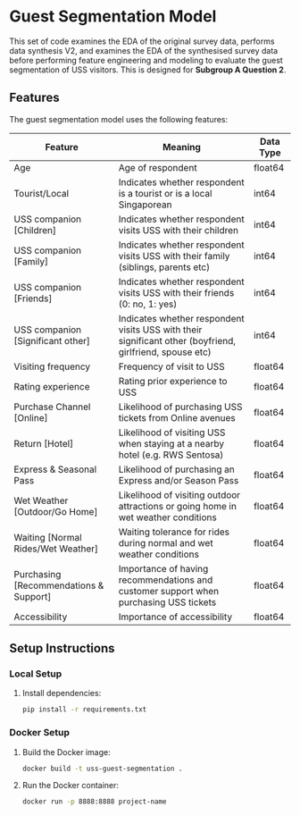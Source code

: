 # Guest Segmentation Model

This set of code examines the EDA of the original survey data, performs data synthesis V2, and examines the EDA of the synthesised survey data before performing feature engineering and modeling to evaluate the guest segmentation of USS visitors. This is designed for **Subgroup A Question 2**.

## Features

The guest segmentation model uses the following features:

Feature | Meaning | Data Type
-- | -- | --
Age | Age of respondent  | float64
Tourist/Local |  Indicates whether respondent is a tourist or is a local Singaporean | int64
USS companion [Children] | Indicates whether respondent visits USS with their children  | int64
USS companion [Family] | Indicates whether respondent visits USS with their family (siblings, parents etc) | int64
USS companion [Friends] | Indicates whether respondent visits USS with their friends (0: no, 1: yes) | int64
USS companion [Significant other] | Indicates whether respondent visits USS with their significant other (boyfriend, girlfriend, spouse etc) | int64
Visiting frequency | Frequency of visit to USS | float64
Rating experience | Rating prior experience to USS | float64
Purchase Channel [Online] | Likelihood of purchasing USS tickets from Online avenues | float64
Return [Hotel] | Likelihood of visiting USS when staying at a nearby hotel (e.g. RWS Sentosa) | float64
Express & Seasonal Pass | Likelihood of purchasing an Express and/or Season Pass | float64
Wet Weather [Outdoor/Go Home] | Likelihood of visiting outdoor attractions or going home in wet weather conditions | float64
Waiting [Normal Rides/Wet Weather] | Waiting tolerance for rides during normal and wet weather conditions | float64
Purchasing [Recommendations & Support] | Importance of having recommendations and customer support when purchasing USS tickets | float64
Accessibility | Importance of accessibility | float64


## Setup Instructions

### Local Setup

1. Install dependencies:
   ```bash
   pip install -r requirements.txt
   
### Docker Setup

1. Build the Docker image:
   ```bash
   docker build -t uss-guest-segmentation .
2. Run the Docker container:
   ```bash
   docker run -p 8888:8888 project-name
